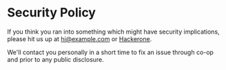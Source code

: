 # Security Policy

If you think you ran into something which might have security implications, please hit us up at <hi@example.com> or [Hackerone](https://hackerone.com/example).

We'll contact you personally in a short time to fix an issue through co-op and prior to any public disclosure.
